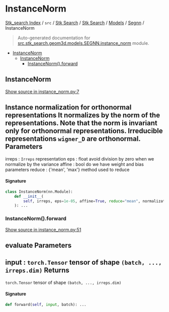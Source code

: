# InstanceNorm

[Stk_search Index](../../../../../README.md#stk_search-index) / `src` / [Stk Search](../../../index.md#stk-search) / [Stk Search](../../../index.md#stk-search) / [Models](../index.md#models) / [Segnn](./index.md#segnn) / InstanceNorm

> Auto-generated documentation for [src.stk_search.geom3d.models.SEGNN.instance_norm](https://github.com/mohammedazzouzi15/STK_search/blob/main/src/stk_search/geom3d/models/SEGNN/instance_norm.py) module.

- [InstanceNorm](#instancenorm)
  - [InstanceNorm](#instancenorm-1)
    - [InstanceNorm().forward](#instancenorm()forward)

## InstanceNorm

[Show source in instance_norm.py:7](https://github.com/mohammedazzouzi15/STK_search/blob/main/src/stk_search/geom3d/models/SEGNN/instance_norm.py#L7)

Instance normalization for orthonormal representations
It normalizes by the norm of the representations.
Note that the norm is invariant only for orthonormal representations.
Irreducible representations `wigner_D` are orthonormal.
Parameters
----------
irreps : `Irreps`
    representation
eps : float
    avoid division by zero when we normalize by the variance
affine : bool
    do we have weight and bias parameters
reduce : {'mean', 'max'}
    method used to reduce

#### Signature

```python
class InstanceNorm(nn.Module):
    def __init__(
        self, irreps, eps=1e-05, affine=True, reduce="mean", normalization="component"
    ): ...
```

### InstanceNorm().forward

[Show source in instance_norm.py:51](https://github.com/mohammedazzouzi15/STK_search/blob/main/src/stk_search/geom3d/models/SEGNN/instance_norm.py#L51)

evaluate
Parameters
----------
input : `torch.Tensor`
    tensor of shape ``(batch, ..., irreps.dim)``
Returns
-------
`torch.Tensor`
    tensor of shape ``(batch, ..., irreps.dim)``

#### Signature

```python
def forward(self, input, batch): ...
```